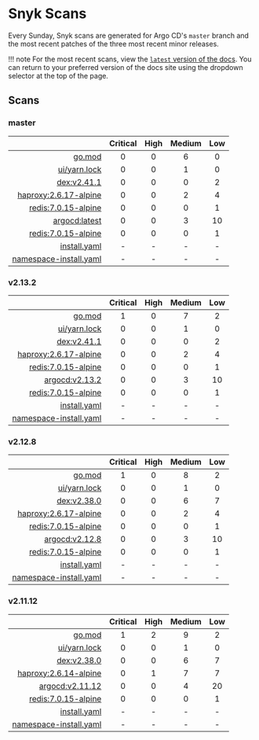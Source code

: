 # Snyk Scans

Every Sunday, Snyk scans are generated for Argo CD's `master` branch and the most recent patches of the three most
recent minor releases.

!!! note
    For the most recent scans, view the [`latest` version of the docs](https://argo-cd.readthedocs.io/en/latest/snyk/).
    You can return to your preferred version of the docs site using the dropdown selector at the top of the page.

## Scans

### master

|    | Critical | High | Medium | Low |
|---:|:--------:|:----:|:------:|:---:|
| [go.mod](master/argocd-test.html) | 0 | 0 | 6 | 0 |
| [ui/yarn.lock](master/argocd-test.html) | 0 | 0 | 1 | 0 |
| [dex:v2.41.1](master/ghcr.io_dexidp_dex_v2.41.1.html) | 0 | 0 | 0 | 2 |
| [haproxy:2.6.17-alpine](master/public.ecr.aws_docker_library_haproxy_2.6.17-alpine.html) | 0 | 0 | 2 | 4 |
| [redis:7.0.15-alpine](master/public.ecr.aws_docker_library_redis_7.0.15-alpine.html) | 0 | 0 | 0 | 1 |
| [argocd:latest](master/quay.io_argoproj_argocd_latest.html) | 0 | 0 | 3 | 10 |
| [redis:7.0.15-alpine](master/redis_7.0.15-alpine.html) | 0 | 0 | 0 | 1 |
| [install.yaml](master/argocd-iac-install.html) | - | - | - | - |
| [namespace-install.yaml](master/argocd-iac-namespace-install.html) | - | - | - | - |

### v2.13.2

|    | Critical | High | Medium | Low |
|---:|:--------:|:----:|:------:|:---:|
| [go.mod](v2.13.2/argocd-test.html) | 1 | 0 | 7 | 2 |
| [ui/yarn.lock](v2.13.2/argocd-test.html) | 0 | 0 | 1 | 0 |
| [dex:v2.41.1](v2.13.2/ghcr.io_dexidp_dex_v2.41.1.html) | 0 | 0 | 0 | 2 |
| [haproxy:2.6.17-alpine](v2.13.2/public.ecr.aws_docker_library_haproxy_2.6.17-alpine.html) | 0 | 0 | 2 | 4 |
| [redis:7.0.15-alpine](v2.13.2/public.ecr.aws_docker_library_redis_7.0.15-alpine.html) | 0 | 0 | 0 | 1 |
| [argocd:v2.13.2](v2.13.2/quay.io_argoproj_argocd_v2.13.2.html) | 0 | 0 | 3 | 10 |
| [redis:7.0.15-alpine](v2.13.2/redis_7.0.15-alpine.html) | 0 | 0 | 0 | 1 |
| [install.yaml](v2.13.2/argocd-iac-install.html) | - | - | - | - |
| [namespace-install.yaml](v2.13.2/argocd-iac-namespace-install.html) | - | - | - | - |

### v2.12.8

|    | Critical | High | Medium | Low |
|---:|:--------:|:----:|:------:|:---:|
| [go.mod](v2.12.8/argocd-test.html) | 1 | 0 | 8 | 2 |
| [ui/yarn.lock](v2.12.8/argocd-test.html) | 0 | 0 | 1 | 0 |
| [dex:v2.38.0](v2.12.8/ghcr.io_dexidp_dex_v2.38.0.html) | 0 | 0 | 6 | 7 |
| [haproxy:2.6.17-alpine](v2.12.8/public.ecr.aws_docker_library_haproxy_2.6.17-alpine.html) | 0 | 0 | 2 | 4 |
| [redis:7.0.15-alpine](v2.12.8/public.ecr.aws_docker_library_redis_7.0.15-alpine.html) | 0 | 0 | 0 | 1 |
| [argocd:v2.12.8](v2.12.8/quay.io_argoproj_argocd_v2.12.8.html) | 0 | 0 | 3 | 10 |
| [redis:7.0.15-alpine](v2.12.8/redis_7.0.15-alpine.html) | 0 | 0 | 0 | 1 |
| [install.yaml](v2.12.8/argocd-iac-install.html) | - | - | - | - |
| [namespace-install.yaml](v2.12.8/argocd-iac-namespace-install.html) | - | - | - | - |

### v2.11.12

|    | Critical | High | Medium | Low |
|---:|:--------:|:----:|:------:|:---:|
| [go.mod](v2.11.12/argocd-test.html) | 1 | 2 | 9 | 2 |
| [ui/yarn.lock](v2.11.12/argocd-test.html) | 0 | 0 | 1 | 0 |
| [dex:v2.38.0](v2.11.12/ghcr.io_dexidp_dex_v2.38.0.html) | 0 | 0 | 6 | 7 |
| [haproxy:2.6.14-alpine](v2.11.12/haproxy_2.6.14-alpine.html) | 0 | 1 | 7 | 7 |
| [argocd:v2.11.12](v2.11.12/quay.io_argoproj_argocd_v2.11.12.html) | 0 | 0 | 4 | 20 |
| [redis:7.0.15-alpine](v2.11.12/redis_7.0.15-alpine.html) | 0 | 0 | 0 | 1 |
| [install.yaml](v2.11.12/argocd-iac-install.html) | - | - | - | - |
| [namespace-install.yaml](v2.11.12/argocd-iac-namespace-install.html) | - | - | - | - |
